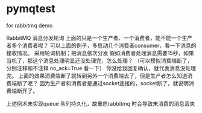 # pymqtest

for rabbitmq demo

RabbitMQ 消息分发轮询
上面的只是一个生产者、一个消费者，能不能一个生产者多个消费者呢？ 
可以上面的例子，多启动几个消费者consumer，看一下消息的接收情况。 
采用轮询机制；把消息依次分发
假如消费者处理消息需要15秒，如果当机了，那这个消息处理明显还没处理完，怎么处理？ 
（可以模拟消费端断了，分别注释和不注释 no_ack=True 看一下） 
你没给我回复确认，就代表消息没处理完。
上面的效果消费端断了就转到另外一个消费端去了，但是生产者怎么知道消费端断了呢？ 
因为生产者和消费者是通过socket连接的，socket断了，就说明消费端断开了。


上述例术未实现queue 队列持久化，故重启rabbitmq 时会导致未消费的消息丢失
